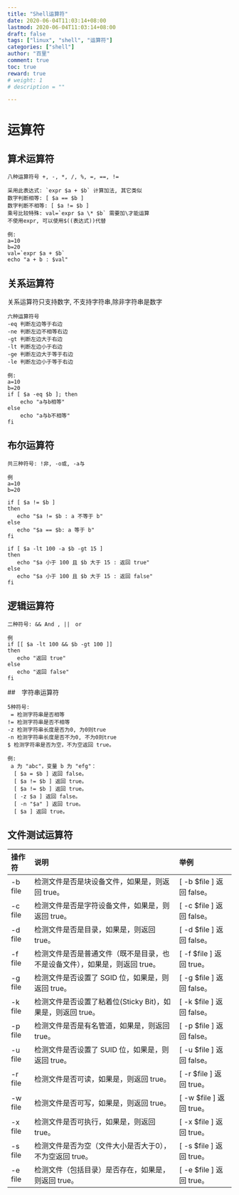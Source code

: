 ```yaml
---
title: "Shell运算符"
date: 2020-06-04T11:03:14+08:00
lastmod: 2020-06-04T11:03:14+08:00
draft: false
tags: ["linux", "shell", "运算符"]
categories: ["shell"]
author: "百里"
comment: true
toc: true
reward: true
# weight: 1
# description = ""

---
```


# 运算符

## 算术运算符

```
八种运算符号 +, -, *, /, %, =, ==, !=

采用此表达式: `expr $a + $b` 计算加法, 其它类似
数字判断相等: [ $a == $b ] 
数字判断不相等: [ $a != $b ] 
乘号比较特殊: val=`expr $a \* $b` 需要加\才能运算
不使用expr, 可以使用$((表达式))代替

例: 
a=10
b=20
val=`expr $a + $b`
echo "a + b : $val"
```

## 关系运算符

关系运算符只支持数字, 不支持字符串,除非字符串是数字

```
六种运算符号
-eq 判断左边等于右边
-ne 判断左边不相等右边
-gt 判断左边大于右边
-lt 判断左边小于右边
-ge 判断左边大于等于右边
-le 判断左边小于等于右边

例: 
a=10
b=20
if [ $a -eq $b ]; then
	echo "a与b相等"
else
	echo "a与b不相等"
fi
```

## 布尔运算符

```
共三种符号: !非, -o或, -a与

例
a=10
b=20

if [ $a != $b ]
then
   echo "$a != $b : a 不等于 b"
else
   echo "$a == $b: a 等于 b"
fi

if [ $a -lt 100 -a $b -gt 15 ]
then
   echo "$a 小于 100 且 $b 大于 15 : 返回 true"
else
   echo "$a 小于 100 且 $b 大于 15 : 返回 false"
fi
```

## 逻辑运算符

```
二种符号: && And , ||　or

例
if [[ $a -lt 100 && $b -gt 100 ]]
then
   echo "返回 true"
else
   echo "返回 false"
fi
```

##　字符串运算符

```
5种符号: 
 = 检测字符串是否相等					
!= 检测字符串是否不相等				
-z 检测字符串长度是否为0, 为0则true 	   
-n 检测字符串长度是否不为0, 不为0则true	  
$ 检测字符串是否为空，不为空返回 true。  	 

例:
 a 为 "abc"，变量 b 为 "efg"：
  [ $a = $b ] 返回 false。
  [ $a != $b ] 返回 true。
  [ $a != $b ] 返回 true。
  [ -z $a ] 返回 false。
  [ -n "$a" ] 返回 true。
  [ $a ] 返回 true。
```

## 文件测试运算符

| 操作符  | 说明                                                         | 举例                      |
| :------ | :----------------------------------------------------------- | :------------------------ |
| -b file | 检测文件是否是块设备文件，如果是，则返回 true。              | [ -b $file ] 返回 false。 |
| -c file | 检测文件是否是字符设备文件，如果是，则返回 true。            | [ -c $file ] 返回 false。 |
| -d file | 检测文件是否是目录，如果是，则返回 true。                    | [ -d $file ] 返回 false。 |
| -f file | 检测文件是否是普通文件（既不是目录，也不是设备文件），如果是，则返回 true。 | [ -f $file ] 返回 true。  |
| -g file | 检测文件是否设置了 SGID 位，如果是，则返回 true。            | [ -g $file ] 返回 false。 |
| -k file | 检测文件是否设置了粘着位(Sticky Bit)，如果是，则返回 true。  | [ -k $file ] 返回 false。 |
| -p file | 检测文件是否是有名管道，如果是，则返回 true。                | [ -p $file ] 返回 false。 |
| -u file | 检测文件是否设置了 SUID 位，如果是，则返回 true。            | [ -u $file ] 返回 false。 |
| -r file | 检测文件是否可读，如果是，则返回 true。                      | [ -r $file ] 返回 true。  |
| -w file | 检测文件是否可写，如果是，则返回 true。                      | [ -w $file ] 返回 true。  |
| -x file | 检测文件是否可执行，如果是，则返回 true。                    | [ -x $file ] 返回 true。  |
| -s file | 检测文件是否为空（文件大小是否大于0），不为空返回 true。     | [ -s $file ] 返回 true。  |
| -e file | 检测文件（包括目录）是否存在，如果是，则返回 true。          | [ -e $file ] 返回 true。  |